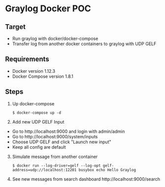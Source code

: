 # Graylog Docker POC

## Target
 - Run graylog with docker/docker-compose
 - Transfer log from another docker containers to graylog with UDP GELF

## Requirements
 - Docker version 1.12.3
 - Docker Compose version 1.8.1

## Steps

1. Up docker-compose

	```
	$ docker-compose up -d
	```

2. Add new UDP GELF Input
 - Go to http://localhost:9000 and login with admin/admin
 - Go to http://localhost:9000/system/inputs
 - Choose UDP GELF and click "Launch new input"
 - Keep all config are default

3. Simulate message from another container

	```
	$ docker run --log-driver=gelf --log-opt gelf-address=udp://localhost:12201 busybox echo Hello Graylog
	```

4. See new messages from search dashboard http://localhost:9000/search